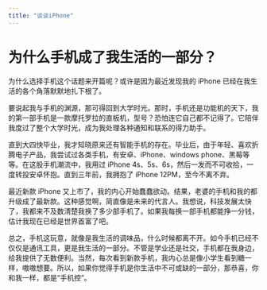 ```yaml
---
title: "谈谈iPhone"
---
```

# 为什么手机成了我生活的一部分？

为什么选择手机这个话题来开篇呢？或许是因为最近发现我的 iPhone 已经在我生活的各个角落默默地扎下根了。

要说起我与手机的渊源，那可得回到大学时光。那时，手机还是功能机的天下，我的第一部手机是一款摩托罗拉的直板机，型号？恐怕连它自己都不记得了。它陪伴我度过了整个大学时光，成为我处理各种通知和联系的得力助手。

直到大四快毕业，我才知晓原来还有智能手机的存在。毕业后，由于年轻、喜欢折腾电子产品，我尝试过各类手机，有安卓、iPhone、windows phone、黑莓等等。在这股手机潮流中，我用过 iPhone 4s、5s、6s，然后一发而不可收拾，一度转投安卓怀抱。直到三年前，我拥抱了 iPhone 12PM，至今不离不弃。

最近新款 iPhone 又上市了，我的内心开始蠢蠢欲动。结果，老婆的手机和我的都升级成了最新款。这种感觉啊，简直像是未来的代言人。我想说，科技发展太快了，我都来不及数清楚我换了多少部手机了。如果我每换一部手机都能挣一分钱，估计我现在已经是世界首富了吧。

总之，手机这玩意，就像是我生活的调味品，什么时候都离不开。如今手机已经不仅仅是通讯工具，更是我生活的一部分。不管是学业还是社交，手机都在我身边，给我提供了无数便利。当然，每次看到新款手机，我内心总是像小学生看到糖一样，嗷嗷想要。所以，如果你觉得手机是你生活中不可或缺的一部分，那恭喜，你和我一样，都是“手机控”。
